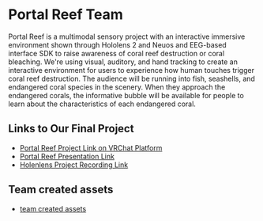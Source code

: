 # Portal Reef Team
Portal Reef is a multimodal sensory project with an interactive immersive environment shown through Hololens 2 and Neuos and EEG-based interface SDK to raise awareness of coral reef destruction or coral bleaching. We're using visual, auditory, and hand tracking to create an interactive environment for users to experience how human touches trigger coral reef destruction. The audience will be running into fish, seashells, and endangered coral species in the scenery. When they approach the endangered corals, the informative bubble will be available for people to learn about the characteristics of each endangered coral.

## Links to Our Final Project
* [Portal Reef Project Link on VRChat Platform](https://devpost.com/software/portal-reef)
* [Portal Reef Presentation Link](https://github.com/hrsun0118/Lego-Land-Project-MIT-Reality-Hack-2021/blob/main/Presentation/LegoLand%20Showcase%20Presentation.pptx)
* [Holenlens Project Recording Link]()

## Team created assets
* [team created assets]()
